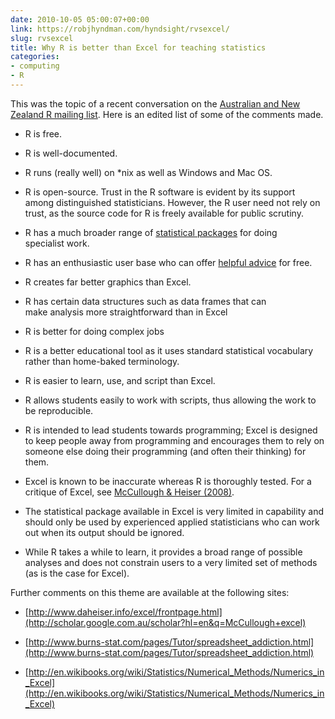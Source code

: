 ```yaml
---
date: 2010-10-05 05:00:07+00:00
link: https://robjhyndman.com/hyndsight/rvsexcel/
slug: rvsexcel
title: Why R is better than Excel for teaching statistics
categories:
- computing
- R
---
```


This was the topic of a recent conversation on the [Australian and New Zealand R mailing list](https://list.science.auckland.ac.nz/sympa/info/stat-rdownunder). Here is an edited list of some of the comments made.


  * R is free.

  * R is well-documented.

  * R runs (really well) on *nix as well as Windows and Mac OS.

  * R is open-source. Trust in the R software is evident by its support among distinguished statisticians. However, the R user need not rely on trust, as the source code for R is freely available for public scrutiny.

  * R has a much broader range of [statistical packages](http://cran.r-project.org/web/packages/) for doing specialist work.

  * R has an enthusiastic user base who can offer [helpful advice](http://stats.stackexchange.com/questions/tagged/r) for free.

  * R creates far better graphics than Excel.

  * R has certain data structures such as data frames that can make analysis more straightforward than in Excel

  * R is better for doing complex jobs

  * R is a better educational tool as it uses standard statistical vocabulary rather than home-baked terminology.

  * R is easier to learn, use, and script than Excel.

  * R allows students easily to work with scripts, thus allowing the work to be reproducible.

  * R is intended to lead students towards programming; Excel is designed to keep people away from programming and encourages them to rely on someone else doing their programming (and often their thinking) for them.

  * Excel is known to be inaccurate whereas R is thoroughly tested. For a critique of Excel, see [McCullough & Heiser (2008)](http://www.pages.drexel.edu/~bdm25/excel2007.pdf).

  * The statistical package available in Excel is very limited in capability and should only be used by experienced applied statisticians who can work out when its output should be ignored.

  * While R takes a while to learn, it provides a broad range of possible analyses and does not constrain users to a very limited set of methods (as is the case for Excel).

Further comments on this theme are available at the following sites:

  * [http://www.daheiser.info/excel/frontpage.html](http://scholar.google.com.au/scholar?hl=en&q=McCullough+excel)

  * [http://www.burns-stat.com/pages/Tutor/spreadsheet_addiction.html](http://www.burns-stat.com/pages/Tutor/spreadsheet_addiction.html)

  * [http://en.wikibooks.org/wiki/Statistics/Numerical_Methods/Numerics_in_Excel](http://en.wikibooks.org/wiki/Statistics/Numerical_Methods/Numerics_in_Excel)
